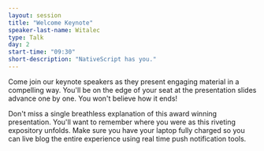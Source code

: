 ```yaml
---
layout: session
title: "Welcome Keynote"
speaker-last-name: Witalec
type: Talk
day: 2
start-time: "09:30"
short-description: "NativeScript has you."
---
```


Come join our keynote speakers as they present engaging material in a compelling way. You'll be on the edge of your seat at the presentation slides advance one by one. You won't believe how it ends!

Don't miss a single breathless explanation of this award winning presentation. You'll want to remember where you were as this riveting expository unfolds. Make sure you have your laptop fully charged so you can live blog the entire experience using real time push notification tools.
